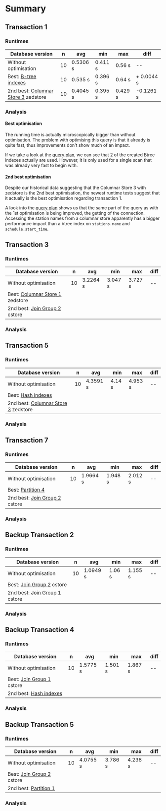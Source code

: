 # Summary

## Transaction 1
### Runtimes

| Database version                   | n  | avg      | min     | max    | diff |
|-------------------------------------|----|----------|---------|--------|------|
| Without optimisation                | 10 | 0.5306 s | 0.411 s | 0.56 s | --   |
| Best: [B-tree indexes](https://github.com/ADB-Team/railway-db-public/blob/main/specs/indexes.md)                | 10 | 0.535 s | 0.396 s | 0.64 s | + 0.0044 s |
| 2nd best: [Columnar Store 3](https://github.com/ADB-Team/railway-db-public/blob/main/specs/columnar-store.md#columnar-store-3) zedstore | 10 | 0.4045 s | 0.395 s | 0.429 s | -0.1261 s |

### Analysis

#### Best optimisation

The running time is actually microscopically bigger than without optimisation. The problem with optimising this query is that it already is quite fast, thus improvements don't show much of an impact.

If we take a look at the [query plan](https://github.com/ADB-Team/railway-db-public/blob/main/query-plans/with-indexes/transaction1_btree.md), we can see that 2 of the created Btree indexes actually are used. However, it is only used for a single scan that was already very fast to begin with.

#### 2nd best optimisation

Despite our historical data suggesting that the Columnar Store 3 with zedstore is the 2nd best optimisation, the newest runtime tests suggest that it actually is the best optimisation regarding transaction 1.

A look into the [query plan](https://github.com/ADB-Team/railway-db-public/blob/main/query-plans/columnar-stores/zedstore/cs3/transaction1.md) shows us that the same part of the query as with the 1st optimisation is being improved, the getting of the connection. Accessing the station names from a columnar store apparently has a bigger performance impact than a btree index on `stations.name` and `schedule.start_time`.

## Transaction 3
### Runtimes

| Database version                   | n  | avg      | min     | max    | diff |
|-------------------------------------|----|----------|---------|--------|------|
| Without optimisation                | 10 | 3.2264 s | 3.047 s | 3.727 s | --   |
| Best: [Columnar Store 1](https://github.com/ADB-Team/railway-db-public/blob/main/specs/columnar-store.md#columnar-store-1) zedstore                |    |          |         |        |      |
| 2nd best: [Join Group 2](https://github.com/ADB-Team/railway-db-public/blob/main/specs/columnar-store.md#join-group-2) cstore |    |          |         |        |      |

### Analysis

## Transaction 5
### Runtimes

| Database version                   | n  | avg      | min     | max    | diff |
|-------------------------------------|----|----------|---------|--------|------|
| Without optimisation                | 10 | 4.3591 s | 4.14 s | 4.953 s | --   |
| Best: [Hash indexes](https://github.com/ADB-Team/railway-db-public/blob/main/specs/indexes.md)                |    |          |         |        |      |
| 2nd best: [Columnar Store 3](https://github.com/ADB-Team/railway-db-public/blob/main/specs/columnar-store.md#columnar-store-3) zedstore |    |          |         |        |      |

### Analysis

## Transaction 7
### Runtimes

| Database version                   | n  | avg      | min     | max    | diff |
|-------------------------------------|----|----------|---------|--------|------|
| Without optimisation                | 10 | 1.9664 s | 1.948 s | 2.012 	 s | --   |
| Best: [Partition 4](https://github.com/ADB-Team/railway-db-public/blob/main/specs/partitions.md#partition-4)                |    |          |         |        |      |
| 2nd best: [Join Group 2](https://github.com/ADB-Team/railway-db-public/blob/main/specs/columnar-store.md#join-group-2) cstore |    |          |         |        |      |

### Analysis

## Backup Transaction 2
### Runtimes

| Database version                   | n  | avg      | min     | max    | diff |
|-------------------------------------|----|----------|---------|--------|------|
| Without optimisation                | 10 | 1.0949 s | 1.06 s | 1.155 s | --   |
| Best: [Join Group 2](https://github.com/ADB-Team/railway-db-public/blob/main/specs/columnar-store.md#join-group-2) cstore                |    |          |         |        |      |
| 2nd best: [Join Group 1](https://github.com/ADB-Team/railway-db-public/blob/main/specs/columnar-store.md#join-group-1) cstore |    |          |         |        |      |

### Analysis

## Backup Transaction 4
### Runtimes

| Database version                   | n  | avg      | min     | max    | diff |
|-------------------------------------|----|----------|---------|--------|------|
| Without optimisation                | 10 | 1.5775 s | 1.501 s | 1.867 s | --   |
| Best: [Join Group 1](https://github.com/ADB-Team/railway-db-public/blob/main/specs/columnar-store.md#join-group-1) cstore                |    |          |         |        |      |
| 2nd best: [Hash indexes](https://github.com/ADB-Team/railway-db-public/blob/main/specs/indexes.md)  |    |          |         |        |      |

### Analysis

## Backup Transaction 5
### Runtimes

| Database version                   | n  | avg      | min     | max    | diff |
|-------------------------------------|----|----------|---------|--------|------|
| Without optimisation                | 10 | 4.0755 s | 3.786 s | 4.238 	 s | --   |
| Best: [Join Group 2](https://github.com/ADB-Team/railway-db-public/blob/main/specs/columnar-store.md#join-group-2) cstore                |    |          |         |        |      |
| 2nd best: [Partition 1](https://github.com/ADB-Team/railway-db-public/blob/main/specs/partitions.md#partition-1) |    |          |         |        |      |

### Analysis
